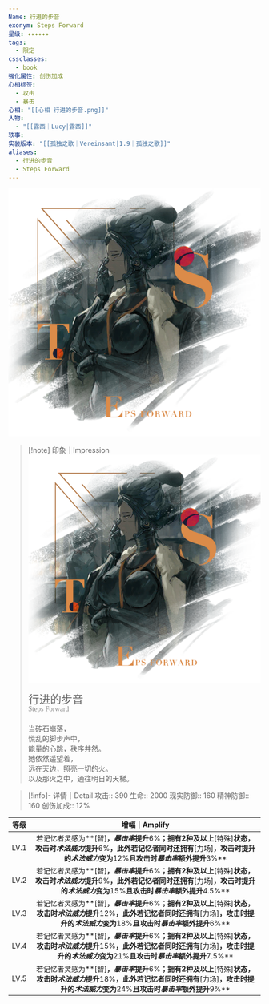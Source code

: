 ```yaml
---
Name: 行进的步音
exonym: Steps Forward
星级: ✦✦✦✦✦✦
tags:
  - 限定
cssclasses:
  - book
强化属性: 创伤加成
心相标签:
  - 攻击
  - 暴击
心相: "[[心相 行进的步音.png]]"
人物:
  - "[[露西｜Lucy|露西]]"
轶事: 
实装版本: "[[孤独之歌｜Vereinsamt|1.9｜孤独之歌]]"
aliases:
  - 行进的步音
  - Steps Forward
---
```

![cover](assets/行进的步音｜Steps%20Forward.assets/心相%20行进的步音.png)

> [!note] 印象｜Impression
> ![心相 行进的步音|inlL|300](assets/行进的步音｜Steps%20Forward.assets/心相%20行进的步音.png)
> <p style="font-family: '家族宋', sans-serif; font-size: 22px; line-height: 0.75; text-indent: 0;">行进的步音<br><span style="font-family: serif; font-size: 14px; color: #888888;">Steps Forward</span></p>
> 
> 当砖石崩落，  
> 慌乱的脚步声中，  
> 能量的心跳，秩序井然。  
> 她依然遥望着，  
> 远在天边，照亮一切的火。  
> 以及那火之中，通往明日的天梯。

> [!info]- 详情｜Detail
> 攻击:: 390
> 生命:: 2000
> 现实防御:: 160
> 精神防御:: 160
> 创伤加成:: 12%

| 等级 |                        增幅｜Amplify                         |
| :--: | :----------------------------------------------------------: |
| LV.1 | 若记忆者灵感为**[智]**，*暴击率*提升**6%**；拥有2种及以上**[特殊]**状态，攻击时*术法威力*提升**6%**，此外若记忆者同时还拥有**[力场]**，攻击时提升的*术法威力*变为**12%**且攻击时*暴击率*额外提升**3%** |
| LV.2 | 若记忆者灵感为**[智]**，*暴击率*提升**6%**；拥有2种及以上**[特殊]**状态，攻击时*术法威力*提升**9%**，此外若记忆者同时还拥有**[力场]**，攻击时提升的*术法威力*变为**15%**且攻击时*暴击率*额外提升**4.5%** |
| LV.3 | 若记忆者灵感为**[智]**，*暴击率*提升**6%**；拥有2种及以上**[特殊]**状态，攻击时*术法威力*提升**12%**，此外若记忆者同时还拥有**[力场]**，攻击时提升的*术法威力*变为**18%**且攻击时*暴击率*额外提升**6%** |
| LV.4 | 若记忆者灵感为**[智]**，*暴击率*提升**6%**；拥有2种及以上**[特殊]**状态，攻击时*术法威力*提升**15%**，此外若记忆者同时还拥有**[力场]**，攻击时提升的*术法威力*变为**21%**且攻击时*暴击率*额外提升**7.5%** |
| LV.5 | 若记忆者灵感为**[智]**，*暴击率*提升**6%**；拥有2种及以上**[特殊]**状态，攻击时*术法威力*提升**18%**，此外若记忆者同时还拥有**[力场]**，攻击时提升的*术法威力*变为**24%**且攻击时*暴击率*额外提升**9%** |

